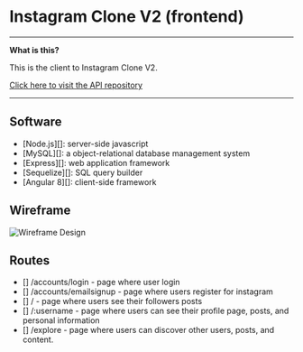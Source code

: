 # Instagram Clone V2 (frontend)


----

**What is this?** 

This is the client to Instagram Clone V2.

[Click here to visit the API repository](https://github.com/willshepp28/InstagramCloneV2-Backend)


---



## Software

* [Node.js][]: server-side javascript
* [MySQL][]: a object-relational database management system 
* [Express][]: web application framework
* [Sequelize][]: SQL query builder
* [Angular 8][]: client-side framework



## Wireframe 

![Wireframe Design](https://instagram-clone-2019.s3.amazonaws.com/wireframe/Screen+Shot+2019-11-13+at+4.41.02+PM.png)


  ## Routes

  - [] /accounts/login - page where user login
  - [] /accounts/emailsignup - page where users register for instagram
  - [] /  - page where users see their followers posts
  - [] /:username - page where users can see their profile page, posts, and personal information
  - [] /explore - page where users can discover other users, posts, and content.


